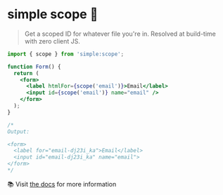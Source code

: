 # simple scope 🔎

> Get a scoped ID for whatever file you're in. Resolved at build-time with zero client JS.

```jsx
import { scope } from 'simple:scope';

function Form() {
  return (
    <form>
      <label htmlFor={scope('email')}>Email</label>
      <input id={scope('email')} name="email" />
    </form>
  );
}

/*
Output:

<form>
  <label for="email-dj23i_ka">Email</label>
  <input id="email-dj23i_ka" name="email">
</form>
*/
```

📚 Visit [the docs](https://simple-stack-docs.vercel.app/packages/scope) for more information
